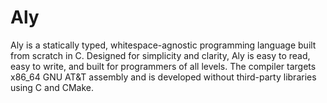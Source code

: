 # Aly
Aly is a statically typed, whitespace-agnostic programming language built from scratch in C. Designed for simplicity and clarity, Aly is easy to read, easy to write, and built for programmers of all levels. The compiler targets x86_64 GNU AT&amp;T assembly and is developed without third-party libraries using C and CMake.
